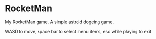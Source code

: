 # RocketMan
My RocketMan game.
A simple astroid dogeing game. 

WASD to move, space bar to select menu items, esc while playing to exit

